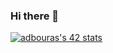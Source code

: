 ### Hi there 👋

<!--
**42-adbouras/42-adbouras** is a ✨ _special_ ✨ repository because its `README.md` (this file) appears on your GitHub profile.

Here are some ideas to get you started:

- 🔭 I’m currently working on ...
- 🌱 I’m currently learning ...
- 👯 I’m looking to collaborate on ...
- 🤔 I’m looking for help with ...
- 💬 Ask me about ...
- 📫 How to reach me: ...
- 😄 Pronouns: ...
- ⚡ Fun fact: ...
-->

[![adbouras's 42 stats](https://badge.mediaplus.ma/colorfulwaves/adbouras?UM6P=off)](https://github.com/oakoudad/badge42)
